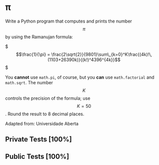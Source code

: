 # π

Write a Python program that computes and prints the number $$\pi$$ by using the Ramanujan formula:


$$$\frac{1}{\pi} = \frac{2\sqrt{2}}{9801}\sum\_{k=0}^K\frac{(4k)!\,(1103+26390k)}{(k!)^4396^{4k}}$$$


You **cannot** use `math.pi`, of course, but you **can** use `math.factorial` and `math.sqrt`. The number $$K$$ controls the precision of the formula; use $$K=50$$. Round the result to 8 decimal places.


Adapted from: Universidade Aberta
## Private Tests [100%]

## Public Tests [100%]
